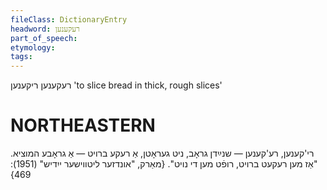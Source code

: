```yaml
---
fileClass: DictionaryEntry
headword: רעקענען
part_of_speech: 
etymology: 
tags: 
---
```

רעקענען
ריקענען
'to slice bread in thick, rough slices'

NORTHEASTERN
==============
רי'קענען, רע'קענען — שנײַדן גראָב, ניט געראָטן, אַ רעקע ברויט — אַ גראָבע המוציא. "אַז מען רעקעט ברויט, רופֿט מען די נויט". 
{מאַרק, "אונדזער ליטווישער ייִדיש" (1951): 469}
